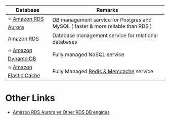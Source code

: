 

| Database                                             | Remarks                                                                                                    |
|------------------------------------------------------|------------------------------------------------------------------------------------------------------------|
| :star: [Amazon RDS Aurora](AmazonRDSAurora)          | DB management service for Postgres and MySQL ( faster & more reliable than RDS )                           |
| [Amazon RDS](AmazonElasticCache.md)                  | Database management service for relational databases                                                       |
| :star: [Amazon Dynamo DB](AmazonDynamoDB/Readme.md)  | Fully managed NoSQL service                                                                                |
| :star: [Amazon Elastic Cache](AmazonElasticCache.md) | Fully Managed [Redis & Memcache](../../1_HLDDesignComponents/3_DatabaseComponents/In-Memory-Cache/Redis/README.md) service |

# Other Links
- [Amazon RDS Aurora vs Other RDS DB engines](AmazonAuroraVsRDS.md)